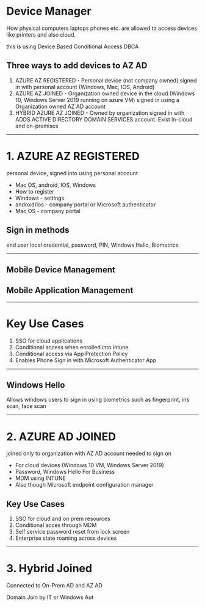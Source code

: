 # Device Manager

How physical computers laptops phones etc. are allowed to access devices like printers and also cloud.

this is using Device Based Conditional Access DBCA



## Three ways to add devices to AZ AD

1. AZURE AZ REGISTERED - Personal device (not company owned) signed in with personal account (Windows, Mac, IOS, Android) 
2. AZURE AZ JOINED - Organization owned device in the cloud (Windows 10, Windows Server 2019 running on azure VM) signed in using a Organization owned AZ AD account
3. HYBRID AZURE AZ JOINED - Owned by organization signed in with ADDS ACTIVE DIRECTORY DOMAIN SERVICES account. Exist in-cloud and on-premises



---

# 1. AZURE AZ REGISTERED

personal device, signed into using personal account

- Mac OS, android, IOS, Windows
- How to register
- Windows - settings
- android/ios - company portal or Microsoft authenticator
- Mac OS - company portal

## Sign in methods

end user local credential, password, PIN, Windows Hello, Biometrics

---

## Mobile Device Management

## Mobile Application Management

---

# Key Use Cases

1. SSO for cloud applications
2. Conditional access when enrolled into intune
3. Conditional access via App Protection Policy
4. Enables Phone Sign in with Microsoft Authenticator App

---

## Windows Hello

Allows windows users to sign in using biometrics such as fingerprint, iris scan, face scan



---

# 2. AZURE AD JOINED

joined only to organization with AZ AD account needed to sign on

- For cloud devices (Windows 10 VM, Windows Server 2019)
- Password, Windows Hello For Business
- MDM using INTUNE
- Also though Microsoft endpoint configuration manager

## Key Use Cases

1. SSO for cloud and on prem resources
2. Conditional acces through MDM
3. Self service password reset from lock screen
4. Enterprise state roaming across devices

---

# 3. Hybrid Joined

Connected to On-Prem AD and AZ AD

Domain Join by IT or Windows Aut

